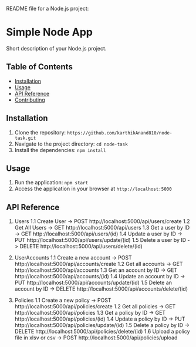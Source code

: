 README file for a Node.js project:

# Simple Node App

Short description of your Node.js project.

## Table of Contents

- [Installation](#installation)
- [Usage](#usage)
- [API Reference](#api-reference)
- [Contributing](#contributing)

## Installation

1. Clone the repository: `https://github.com/karthikAnand810/node-task.git`
2. Navigate to the project directory: `cd node-task`
3. Install the dependencies: `npm install`

## Usage

1. Run the application: `npm start`
2. Access the application in your browser at `http://localhost:5000`

## API Reference

1. Users
   1.1 Create User -> POST http://localhost:5000/api/users/create
   1.2 Get All Users -> GET http://localhost:5000/api/users
   1.3 Get a user by ID -> GET http://localhost:5000/api/users/(id)
   1.4 Update a user by ID -> PUT http://localhost:5000/api/users/update/(id)
   1.5 Delete a user by ID -> DELETE http://localhost:5000/api/users/delete/(id)

2. UserAccounts
   1.1 Create a new account -> POST http://localhost:5000/api/accounts/create
   1.2 Get all accounts -> GET http://localhost:5000/api/accounts
   1.3 Get an account by ID -> GET http://localhost:5000/api/accounts/(id)
   1.4 Update an account by ID -> PUT http://localhost:5000/api/accounts/update/(id)
   1.5 Delete an account by ID -> DELETE http://localhost:5000/api/accounts/delete/(id)

3. Policies
   1.1 Create a new policy -> POST http://localhost:5000/api/policies/create
   1.2 Get all policies -> GET http://localhost:5000/api/policies
   1.3 Get a policy by ID -> GET http://localhost:5000/api/policies/(id)
   1.4 Update a policy by ID -> PUT http://localhost:5000/api/policies/update/(id)
   1.5 Delete a policy by ID -> DELETE http://localhost:5000/api/policies/delete/(id)
   1.6 Upload a policy file in xlsv or csv -> POST http://localhost:5000/api/policies/upload

